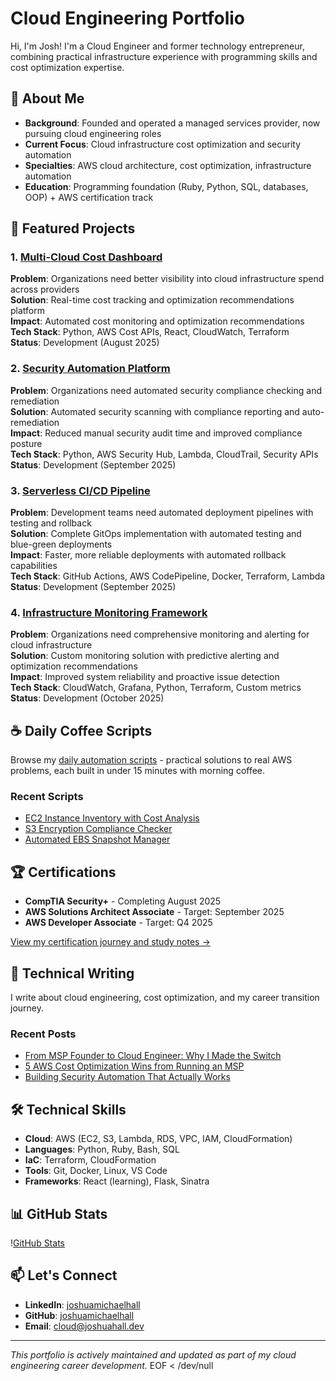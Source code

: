 # Cloud Engineering Portfolio

Hi, I'm Josh! I'm a Cloud Engineer and former technology entrepreneur, combining practical infrastructure experience with programming skills and cost optimization expertise.

## 🎯 About Me

- **Background**: Founded and operated a managed services provider, now pursuing cloud engineering roles
- **Current Focus**: Cloud infrastructure cost optimization and security automation
- **Specialties**: AWS cloud architecture, cost optimization, infrastructure automation
- **Education**: Programming foundation (Ruby, Python, SQL, databases, OOP) + AWS certification track

## 🚀 Featured Projects

### 1. [Multi-Cloud Cost Dashboard](./projects/01-multi-cloud-cost-dashboard/)
**Problem**: Organizations need better visibility into cloud infrastructure spend across providers  
**Solution**: Real-time cost tracking and optimization recommendations platform  
**Impact**: Automated cost monitoring and optimization recommendations  
**Tech Stack**: Python, AWS Cost APIs, React, CloudWatch, Terraform  
**Status**: Development (August 2025)

### 2. [Security Automation Platform](./projects/02-security-automation-platform/)
**Problem**: Organizations need automated security compliance checking and remediation  
**Solution**: Automated security scanning with compliance reporting and auto-remediation  
**Impact**: Reduced manual security audit time and improved compliance posture  
**Tech Stack**: Python, AWS Security Hub, Lambda, CloudTrail, Security APIs  
**Status**: Development (September 2025)

### 3. [Serverless CI/CD Pipeline](./projects/03-serverless-cicd-pipeline/)
**Problem**: Development teams need automated deployment pipelines with testing and rollback  
**Solution**: Complete GitOps implementation with automated testing and blue-green deployments  
**Impact**: Faster, more reliable deployments with automated rollback capabilities  
**Tech Stack**: GitHub Actions, AWS CodePipeline, Docker, Terraform, Lambda  
**Status**: Development (September 2025)

### 4. [Infrastructure Monitoring Framework](./projects/04-infrastructure-framework/)
**Problem**: Organizations need comprehensive monitoring and alerting for cloud infrastructure  
**Solution**: Custom monitoring solution with predictive alerting and optimization recommendations  
**Impact**: Improved system reliability and proactive issue detection  
**Tech Stack**: CloudWatch, Grafana, Python, Terraform, Custom metrics  
**Status**: Development (October 2025)

## ☕ Daily Coffee Scripts

Browse my [daily automation scripts](./coffee-scripts/) - practical solutions to real AWS problems, each built in under 15 minutes with morning coffee.

### Recent Scripts
- [EC2 Instance Inventory with Cost Analysis](./coffee-scripts/2025-08/)
- [S3 Encryption Compliance Checker](./coffee-scripts/2025-08/)
- [Automated EBS Snapshot Manager](./coffee-scripts/2025-08/)

## 🏆 Certifications

- **CompTIA Security+** - Completing August 2025
- **AWS Solutions Architect Associate** - Target: September 2025
- **AWS Developer Associate** - Target: Q4 2025

[View my certification journey and study notes →](./certifications/)

## 📝 Technical Writing

I write about cloud engineering, cost optimization, and my career transition journey.

### Recent Posts
- [From MSP Founder to Cloud Engineer: Why I Made the Switch](./blog-posts/published/)
- [5 AWS Cost Optimization Wins from Running an MSP](./blog-posts/published/)
- [Building Security Automation That Actually Works](./blog-posts/published/)

## 🛠️ Technical Skills

- **Cloud**: AWS (EC2, S3, Lambda, RDS, VPC, IAM, CloudFormation)
- **Languages**: Python, Ruby, Bash, SQL
- **IaC**: Terraform, CloudFormation
- **Tools**: Git, Docker, Linux, VS Code
- **Frameworks**: React (learning), Flask, Sinatra

## 📊 GitHub Stats

\![GitHub Stats](https://github-readme-stats.vercel.app/api?username=joshuamichaelhall&show_icons=true&theme=dark)

## 📫 Let's Connect

- **LinkedIn**: [joshuamichaelhall](https://linkedin.com/in/joshuamichaelhall)
- **GitHub**: [joshuamichaelhall](https://github.com/joshuamichaelhall)
- **Email**: cloud@joshuahall.dev

---

*This portfolio is actively maintained and updated as part of my cloud engineering career development.*
EOF < /dev/null